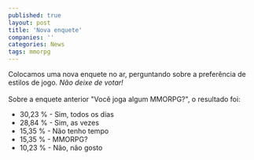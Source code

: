 ```yaml
---
published: true
layout: post
title: 'Nova enquete'
companies: ''
categories: News
tags: mmorpg
---
```

Colocamos uma nova enquete no ar, perguntando sobre a prefer&ecirc;ncia de estilos de jogo. <span style="font-style: italic;">N&atilde;o deixe de votar!</span><br /><br />Sobre a enquete anterior &quot;Voc&ecirc; joga algum MMORPG?&quot;, o resultado foi:<br /> 

<ul>
    <li style="text-align: justify;">30,23 % - Sim, todos os dias</li>
    <li style="text-align: justify;">28,84 % - Sim, as vezes</li>
    <li style="text-align: justify;">15,35 % - N&atilde;o tenho tempo</li>
    <li style="text-align: justify;">15,35 % - MMORPG?</li>
    <li style="text-align: justify;">10,23 % - N&atilde;o, n&atilde;o gosto</li>
</ul>